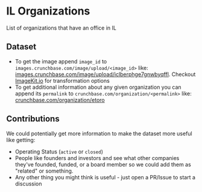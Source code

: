 # IL Organizations
List of organizations that have an office in IL

## Dataset
- To get the image append `image_id` to `images.crunchbase.com/image/upload/<image_id>` like: [images.crunchbase.com/image/upload/iclberphge7gnwbyqffl](https://images.crunchbase.com/image/upload/iclberphge7gnwbyqffl). Checkout [ImageKit.io](https://imagekit.io/docs/image-transformation) for transformation options
- To get additional information about any given organization you can append its `permalink` to `crunchbase.com/organization/<permalink>` like: [crunchbase.com/organization/etoro](https://crunchbase.com/organization/etoro)

## Contributions
We could potentially get more information to make the dataset more useful like getting:
- Operating Status (`active` or `closed`)
- People like founders and investors and see what other companies they've founded, funded, or a board member so we could add them as "related" or something.
- Any other thing you might think is useful - just open a PR/Issue to start a discussion

